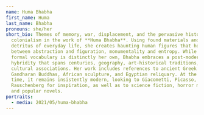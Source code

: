 ```yaml
---
name: Huma Bhabha
first_name: Huma
last_name: Bhabha
pronouns: she/her
short_bio: Themes of memory, war, displacement, and the pervasive histories of
  colonialism in the work of **Huma Bhabha**. Using found materials and the
  detritus of everyday life, she creates haunting human figures that hover
  between abstraction and figuration, monumentality and entropy. While her
  formal vocabulary is distinctly her own, Bhabha embraces a post-modern
  hybridity that spans centuries, geography, art-historical traditions, and
  cultural associations. Her work includes references to ancient Greek Kouroi,
  Gandharan Buddhas, African sculpture, and Egyptian reliquary. At the same
  time, it remains insistently modern, looking to Giacometti, Picasso, and
  Rauschenberg for inspiration, as well as to science fiction, horror movies,
  and popular novels.
portraits:
  - media: 2021/05/huma-bhabha
---
```

